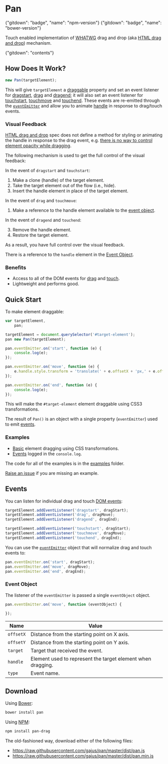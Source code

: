 # Pan

{"gitdown": "badge", "name": "npm-version"}
{"gitdown": "badge", "name": "bower-version"}

Touch enabled implementation of [WHATWG](https://html.spec.whatwg.org/#dnd) drag and drop (aka [HTML drag and drop](http://www.w3.org/html/wg/drafts/html/master/editing.html#dnd)) mechanism.

{"gitdown": "contents"}

## How Does It Work?

```js
new Pan(targetElement);
```

This will give `targetElement` a [draggable](http://www.w3.org/html/wg/drafts/html/master/editing.html#the-draggable-attribute) property and set an event listener for [dragstart](http://www.w3.org/html/wg/drafts/html/master/editing.html#event-dnd-dragstart), [drag](http://www.w3.org/html/wg/drafts/html/master/editing.html#event-dnd-drag) and [dragend](http://www.w3.org/html/wg/drafts/html/master/editing.html#event-dnd-dragend); it will also set an event listener for [touchstart](http://www.w3.org/TR/touch-events/#the-touchstart-event), [touchmove](http://www.w3.org/TR/touch-events/#the-touchmove-event) and [touchend](http://www.w3.org/TR/touch-events/#the-touchend-event). These events are re-emitted through the [`eventEmitter`](#events) and allow you to animate [handle](#visual-feedback) in response to drag/touch events.

### Visual Feedback

[HTML drag and drop](http://www.w3.org/html/wg/drafts/html/master/editing.html#dnd) spec does not define a method for styling or animating the handle in response to the drag event, e.g. [there is no way to control element opacity while dragging](http://stackoverflow.com/questions/9712535/html5-drag-and-drop-no-transparency).

The following mechanism is used to get the full control of the visual feedback:

In the event of `dragstart` and `touchstart`:

1. Make a clone (handle) of the target element.
1. Take the target element out of the flow (i.e., hide).
1. Insert the handle element in place of the target element.

In the event of `drag` and `touchmove`:

1. Make a reference to the handle element available to the [event object](#event-object).

In the event of `dragend` and `touchend`:

3. Remove the handle element.
3. Restore the target element.

As a result, you have full control over the visual feedback.

There is a reference to the `handle` element in the [Event Object](#event-object).

### Benefits

* Access to all of the DOM events for [drag](http://www.w3.org/html/wg/drafts/html/master/editing.html#dndevents) and [touch](http://www.w3.org/TR/touch-events/#list-of-touchevent-types).
* Lightweight and performs good.

## Quick Start

To make element draggable:

```js
var targetElement,
    pan;

targetElement = document.querySelector('#target-element');
pan new Pan(targetElement);

pan.eventEmitter.on('start', function (e) {
    console.log(e);
});

pan.eventEmitter.on('move', function (e) {
    e.handle.style.transform = 'translate(' + e.offsetX + 'px,' + e.offsetY + 'px)';
});

pan.eventEmitter.on('end', function (e) {
    console.log(e);
});
```

This will make the `#target-element` element draggable using CSS3 transformations.

The result of `Pan()` is an object with a single property (`eventEmitter`) used to emit [events](#events).

### Examples

* [Basic](http://gajus.com/sandbox/pan/examples/basic/) element dragging using CSS transformations.
* [Events](http://gajus.com/sandbox/pan/examples/events/) logged in the `console.log`.

The code for all of the examples is in the [examples](./examples/) folder.

[Raise an issue](https://github.com/gajus/pan/issues) if you are missing an example.

## Events

You can listen for individual drag and touch [DOM events](#dom-events):

```js
targetElement.addEventListener('dragstart', dragStart);
targetElement.addEventListener('drag', dragMove);
targetElement.addEventListener('dragend', dragEnd);

targetElement.addEventListener('touchstart', dragStart);
targetElement.addEventListener('touchmove', dragMove);
targetElement.addEventListener('touchend', dragEnd);
```

You can use the [`eventEmitter`](#events) object that will normalize drag and touch events to:

```js
pan.eventEmitter.on('start', dragStart);
pan.eventEmitter.on('move', dragMove);
pan.eventEmitter.on('end', dragEnd);
```

### Event Object

The listener of the `eventEmitter` is passed a single `eventObject` object.

```js
pan.eventEmitter.on('move', function (eventObject) {
    
});
```

| Name | Value |
| --- | --- |
| `offsetX` | Distance from the starting point on X axis. |
| `offsetY` | Distance from the starting point on Y axis. |
| `target` | Target that received the event. |
| `handle` | Element used to represent the target element when dragging. |
| `type` | Event name. |

## Download

Using [Bower](http://bower.io/):

```sh
bower install pan
```

Using [NPM](https://www.npmjs.org/):

```sh
npm install pan-drag
```

The old-fashioned way, download either of the following files:

* https://raw.githubusercontent.com/gajus/pan/master/dist/pan.js
* https://raw.githubusercontent.com/gajus/pan/master/dist/pan.min.js